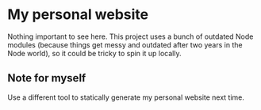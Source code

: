 # My personal website

Nothing important to see here.
This project uses a bunch of outdated Node modules (because things get messy and outdated after two years in the Node world), so it could be tricky to spin it up locally.

## Note for myself

Use a different tool to statically generate my personal website next time.
